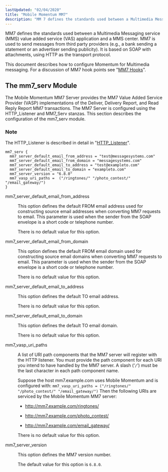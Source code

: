 ```yaml
---
lastUpdated: "02/04/2020"
title: "Mobile Momentum MM7"
description: "MM 7 defines the standards used between a Multimedia Messaging service MMS value added service VAS application and a MMS center MM 7 is used to send messages from third party providers e g a bank sending a statement or an advertiser sending publicity It is based on SOAP with..."
---
```



MM7 defines the standards used between a Multimedia Messaging service (MMS) value added service (VAS) application and a MMS center. MM7 is used to send messages from third party providers (e.g., a bank sending a statement or an advertiser sending publicity). It is based on SOAP with attachments, using HTTP as the transport protocol.

This document describes how to configure Momentum for Multimedia messaging. For a discussion of MM7 hook points see "[MM7 Hooks](/momentum/mobile/mobile-developer-guide/mobile-developer-guide-p-mm-7)".

## <a name="mobility.configuration.mm7"></a> The mm7_serv Module

The Mobile Momentum MM7 Server provides the MM7 Value Added Service Provider (VASP) implementations of the Deliver, Delivery Report, and Read Reply Report MM7 transactions. The MM7 Server is configured using the HTTP_Listener and MM7_Serv stanzas. This section describes the configuration of the mm7_serv module.

### Note

The HTTP_Listener is described in detail in "[HTTP_Listener](/momentum/3/3-rest/rest-http-listener)".

<a name="idp1479872"></a> 


```
mm7_serv {
  mm7_server_default_email_from_address = "test@messagesystems.com"
  mm7_server_default_email_from_domain = "messagesystems.com"
  mm7_server_default_email_to_address = "test@exampleto.com"
  mm7_server_default_email_to_domain = "exampleto.com"
  mm7_server_version = "6.8.0"
  mm7_vasp_uri_paths =  ("/ringtones/" "/photo_contest/" "/email_gateway/")
}
```

<dl class="variablelist">

<dt>mm7_server_default_email_from_address</dt>

<dd>

This option defines the default FROM email address used for constructing source email addresses when converting MM7 requests to email. This parameter is used when the sender from the SOAP envelope is a short code or telephone number.

There is no default value for this option.

</dd>

<dt>mm7_server_default_email_from_domain</dt>

<dd>

This option defines the default FROM email domain used for constructing source email domains when converting MM7 requests to email. This parameter is used when the sender from the SOAP envelope is a short code or telephone number.

There is no default value for this option.

</dd>

<dt>mm7_server_default_email_to_address</dt>

<dd>

This option defines the default TO email address.

There is no default value for this option.

</dd>

<dt>mm7_server_default_email_to_domain</dt>

<dd>

This option defines the default TO email domain.

There is no default value for this option.

</dd>

<dt>mm7_vasp_uri_paths</dt>

<dd>

A list of URI path components that the MM7 server will register with the HTTP listener. You must provide the path component for each URI you intend to have handled by the MM7 server. A slash (‘`/`’) must be the last character in each path component name.

Suppose the host mm7.example.com uses Mobile Momentum and is configured with: `mm7_vasp_uri_paths = ("/ringtones/" "/photo_contest/" "/email_gateway/")` Then the following URIs are serviced by the Mobile Momentum MM7 server:

*   http://mm7.example.com/ringtones/

*   http://mm7.example.com/photo_contest/

*   http://mm7.example.com/email_gateway/

There is no default value for this option.

</dd>

<dt>mm7_server_version</dt>

<dd>

This option defines the MM7 version number.

The default value for this option is `6.8.0`.

</dd>

</dl>
